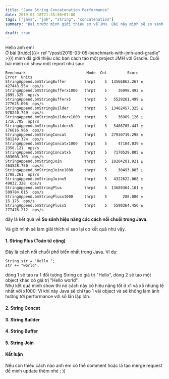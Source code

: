 ```yaml
---
title: "Java String Concatenation Performance"
date: 2019-03-18T21:35:56+07:00
tags: ["java", "jmh", "string", "concatenation"]
summary: "Bài trước mình giới thiệu sơ về JMH. Bài này mình sẽ so sánh hiệu năng các cách nối chuỗi trong Java "

draft: true
---
```


Hello anh em!  
Ở bài [trước]({{< ref "/post/2019-03-05-benchmark-with-jmh-and-gradle" >}}) mình đã giới thiệu các bạn cách tạo một project JMH với Gradle. Cuối bài mình có show một report như sau:

```
Benchmark                           Mode  Cnt         Score        Error  Units
StringAppend.bmStringBuffer        thrpt    5  13566863.267 ± 427443.554  ops/s
StringAppend.bmStringBufferx1000   thrpt    5     36998.492 ±   2895.325  ops/s
StringAppend.bmStringBufferx5      thrpt    5   5529261.499 ± 277625.096  ops/s
StringAppend.bmStringBuilder       thrpt    5  13462457.325 ± 978240.749  ops/s
StringAppend.bmStringBuilderx1000  thrpt    5     36989.126 ±   1716.705  ops/s
StringAppend.bmStringBuilderx5     thrpt    5   5466705.447 ± 176616.966  ops/s
StringAppend.bmStringConcat        thrpt    5  27930719.298 ± 581249.324  ops/s
StringAppend.bmStringConcatx1000   thrpt    5     47104.039 ±   2358.121  ops/s
StringAppend.bmStringConcatx5      thrpt    5   7170529.805 ± 383608.303  ops/s
StringAppend.bmStringJoin          thrpt    5  10204201.921 ± 463528.750  ops/s
StringAppend.bmStringJoinx1000     thrpt    5     30493.885 ±   1708.261  ops/s
StringAppend.bmStringJoinx5        thrpt    5   4322622.068 ±  49032.328  ops/s
StringAppend.bmStringPlus          thrpt    5  13689364.101 ± 509784.615  ops/s
StringAppend.bmStringPlusx1000     thrpt    5       288.086 ±     15.175  ops/s
StringAppend.bmStringPlusx5        thrpt    5   5590364.456 ± 277476.212  ops/s
```

đây là kết quả về **So sánh hiệu năng các cách nối chuỗi trong Java**. 

Và giờ mình sẽ làm giải thích vì sao lại có kết quả như vậy.  

#### 1. String Plus (Toán tử cộng)

Đây là cách nối chuỗi phổ biến nhất trong Java. Ví dụ:
```
String str = "Hello ";
str += "world";
```
dòng 1 sẽ tạo ra 1 đối tượng String có giá trị "Hello", dòng 2 sẽ tạo một object khác có giá trị "Hello world".  
Như kết quả mình show thì nó cách này có hiệu năng tốt ở x1 và x5 nhưng tệ nhất với x1000. Vì khi này Java sẽ chỉ tạo 1 vài object và sẽ 
không làm ảnh hưởng tới performance với số lần lặp lớn.

#### 2. String Concat

#### 3. String Builder

#### 4. String Buffer

#### 5. String Join

#### Kết luận

Nếu còn thiếu cách nào anh em có thể comment hoặc là tạo merge request để mình update thêm nhé ; ))